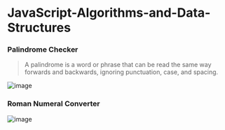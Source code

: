 # JavaScript-Algorithms-and-Data-Structures
### Palindrome Checker
> A palindrome is a word or phrase that can be read the same way forwards and backwards, ignoring punctuation, case, and spacing.

![image](https://github.com/Milave-kun/JavaScript-Algorithms-and-Data-Structures/assets/125982535/edda302b-ef5a-44d0-af34-9d228858db3d)

### Roman Numeral Converter
![image](https://github.com/Milave-kun/JavaScript-Algorithms-and-Data-Structures/assets/125982535/5edf5f2c-244d-4319-8e15-d5f1b8f5b18c)

 
